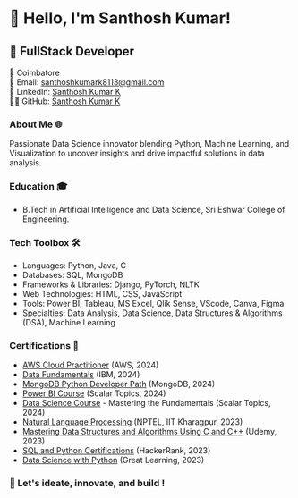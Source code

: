 # 👋 Hello, I'm Santhosh Kumar!<br/>

## 🚀 FullStack Developer

📍 Coimbatore<br/>
📧 Email: santhoshkumark8113@gmail.com<br/>
🔗 LinkedIn: [Santhosh Kumar K](https://www.linkedin.com/in/santhoshkumar08/)  
👨‍💻 GitHub: [Santhosh Kumar K](https://github.com/Santhos041) <br/>

### About Me 🌐  <br/>
Passionate Data Science innovator blending Python, Machine Learning, and Visualization to uncover insights and drive impactful solutions in data analysis.
<br/>

### Education 🎓 
+ B.Tech in Artificial Intelligence and Data Science, Sri Eshwar College of Engineering.
  
### Tech Toolbox 🛠️
+ Languages: Python, Java, C
+ Databases: SQL, MongoDB
+ Frameworks & Libraries: Django, PyTorch, NLTK
+ Web Technologies: HTML, CSS, JavaScript
+ Tools: Power BI, Tableau, MS Excel, Qlik Sense, VScode, Canva, Figma
+ Specialties: Data Analysis, Data Science, Data Structures & Algorithms (DSA), Machine Learning
  

### Certifications 📜 
+ [AWS Cloud Practitioner](https://www.credly.com/badges/83a71190-6d47-4e42-a511-135ef84a1b81/linked_in_profile) (AWS, 2024)
+ [Data Fundamentals](https://www.credly.com/badges/e32c4be3-e910-411f-9550-b0ec16c57419/linked_in_profile) (IBM, 2024)
+ [MongoDB Python Developer Path](https://learn.mongodb.com/c/qbgwLicMT9S84pMXwYNh4Q) (MongoDB, 2024)
+ [Power BI Course](https://drive.google.com/file/u/1/d/1OswT-ZBqUkwLgWF6aSwvjdMAmpku8Vn_/view?usp=sharing) (Scalar Topics, 2024)
+ [Data Science Course](https://drive.google.com/file/d/1xibvpf7oLtGAAkIroAeEbcUrm-wdRj1Z/view) - Mastering the Fundamentals (Scalar Topics, 2024)
+ [Natural Language Processing](https://drive.google.com/file/d/1N9ZBDTvPpTgPygnU3-lfnR08A0uX4DYP/view) (NPTEL, IIT Kharagpur, 2023)
+ [Mastering Data Structures and Algorithms Using C and C++](https://drive.google.com/file/d/1-y5mGVhGTmwMojI20kEgrgZ-vAuD5_Il/view) (Udemy, 2023)
+ [SQL and Python Certifications](https://drive.google.com/drive/u/1/folders/1sJIU2NsZDim6bX94abmhnOL0-Vo47Jry?usp=sharing) (HackerRank, 2023)
+ [Data Science with Python](https://drive.google.com/file/d/18Lzcwv-yCVhUFW-tQXSmltdm9-nPYc1k/view) (Great Learning, 2023)






### 🔗 Let's ideate, innovate, and build !
